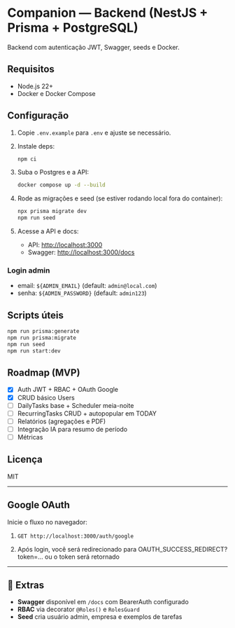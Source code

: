 # Companion — Backend (NestJS + Prisma + PostgreSQL)

Backend com autenticação JWT, Swagger, seeds e Docker.

## Requisitos

- Node.js 22+
- Docker e Docker Compose

## Configuração

1. Copie `.env.example` para `.env` e ajuste se necessário.
2. Instale deps:

   ```bash
   npm ci
   ```

3. Suba o Postgres e a API:
   ```bash
   docker compose up -d --build
   ```
4. Rode as migrações e seed (se estiver rodando local fora do container):

   ```bash
   npx prisma migrate dev
   npm run seed
   ```

5. Acesse a API e docs:
   - API: [http://localhost:3000](http://localhost:3000)
   - Swagger: [http://localhost:3000/docs](http://localhost:3000/docs)

### Login admin

- email: `${ADMIN_EMAIL}` (default: `admin@local.com`)
- senha: `${ADMIN_PASSWORD}` (default: `admin123`)

## Scripts úteis

```bash
npm run prisma:generate
npm run prisma:migrate
npm run seed
npm run start:dev
```

## Roadmap (MVP)

- [x] Auth JWT + RBAC + OAuth Google
- [x] CRUD básico Users
- [ ] DailyTasks base + Scheduler meia-noite
- [ ] RecurringTasks CRUD + autopopular em TODAY
- [ ] Relatórios (agregações e PDF)
- [ ] Integração IA para resumo de período
- [ ] Métricas

## Licença

MIT

---

## Google OAuth

Inicie o fluxo no navegador:

1. `GET http://localhost:3000/auth/google`

2. Após login, você será redirecionado para OAUTH_SUCCESS_REDIRECT?token=... ou o token será retornado

---

## 🧩 Extras

- **Swagger** disponível em `/docs` com BearerAuth configurado
- **RBAC** via decorator `@Roles()` e `RolesGuard`
- **Seed** cria usuário admin, empresa e exemplos de tarefas
